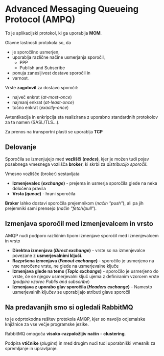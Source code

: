 # Advanced Messaging Queueing Protocol (AMPQ)
To je aplikacijski protokol, ki ga uporablja **MOM**.

Glavne lastnosti protokola so, da
- je sporočilno usmerjen,
- uporablja različne načine usmerjanja sporočil,
    - PPP
    - Publish and Subscribe
- ponuja zanesljivost dostave sporočil in
- varnost.

Vrste **zagotovil** za dostavo sporočil:
- največ enkrat (*at-most-once*)
- najmanj enkrat (*at-least-once*)
- točno enkrat (*exactly-once*)

Avtentikacija in enkripcija sta realizirana z uporabno standardnih protokolov za ta namen (SASL/TLS...).

Za prenos na transportni plasti se uporablja **TCP**

## Delovanje
Sporočila se izmenjujejo med **vozlišči (*nodes*)**, kjer je možen tudi pojav posebnega vmesnega vozlišča **broker**, ki skrbi za *distribucijo sporočil*.

Vmesno vozlišče (broker) sestavljata
- **Izmenjevalec (*exchange*)** - prejema in usmerja sporočila glede na neka določena pravila
- **Vrsta (*queue*)** - hrani sporočila

**Broker** lahko dostavi sporočila prejemnikom (*način "push"*), ali pa jih prejemniki sami prensejo (*način "fetch/pull"*).

## Izmenjava sporočil med izmenjevalcem in vrsto
AMQP nudi podporo različnim tipom izmenjave sporočil med izmenjevalcem in vrsto
- **Direktna izmenjava (*Direct exchange*)** - vrste so na izmenjevalce povezane z **usmerjevalnimi ključi**.
- **Razpršena izmenjava (*Fanout exchange*)** - sporočilo je usmerjeno na vse naročene vrste, ne glede na usmerjevalne ključe
- **Izmenjava glede na temo (*Topic exchange*)** - sporočilo je usmerjeno do vrste, če se njegov usmerjevalni ključ ujema z definiranim vzorcem vrste (*podpira vzorec Publis and subscribe*)
- **Izmenjava z uporabo glav sporočila (*Headers exchange*)** - Namesto usmerjevalnih ključev se uporabljajo atributi glave sporočil

## Na predavanjih smo si ogledali RabbitMQ
to je odprtokodna rešitev protokola AMQP, kjer so navoljo odjemalske knjižnice za vse večje programske jezike. 

RabbitMQ omogoča **visoko-razpoložljiv način** - **clustering**.

Podpira **vtičnike** (*plugins*) in med drugim nudi tudi uporabniški vmesnik za spremljanje in upravljanje.
